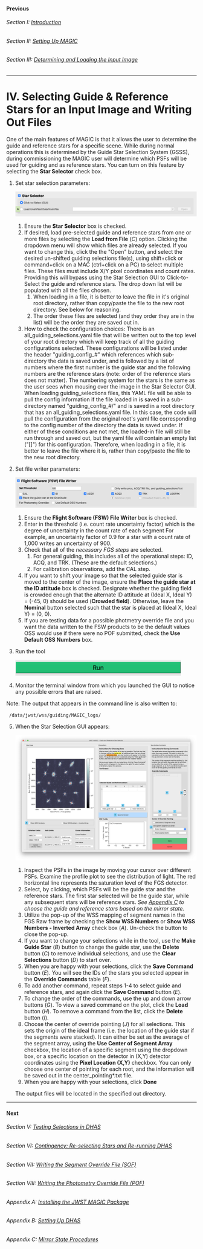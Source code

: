 #### Previous

###### Section I: [Introduction](i_introduction.md)

###### Section II: [Setting Up MAGIC](ii_setting_up.md)

###### Section III: [Determining and Loading the Input Image](iii_determining_and_loading_the_input_image.md)

--------------------------

IV.	Selecting Guide & Reference Stars for an Input Image and Writing Out Files
==============================================================================
One of the main features of MAGIC is that it allows the user to determine the guide and reference stars for a specific scene. While during normal operations this is determined by the Guide Star Selection System (GSSS), during commissioning the MAGIC user will determine which PSFs will be used for guiding and as reference stars. You can turn on this feature by selecting the **Star Selector** check box.

1. Set star selection parameters:

   ![Star Selection section of the Main GUI](./figs/figure7_main_star_selection.png)

   1. Ensure the **Star Selector** box is checked.
   2. If desired, load pre-selected guide and reference stars from one or more files by selecting the **Load from File** (*C*) option. Clicking the dropdown menu will show which files are already selected. If you want to change this, click the the "Open" button, and select the desired un-shifted guiding selections file(s), using shift+click or command+click on a MAC (ctrl+click on a PC) to select multiple files. These files must include X/Y pixel coordinates and count rates. Providing this will bypass using the Star Selection GUI to Click-to-Select the guide and reference stars. The drop down list will be populated with all the files chosen.
      1. When loading in a file, it is better to leave the file in it's original root directory, rather than copy/paste the file to the new root directory. See below for reasoning.
      2. The order these files are selected (and they order they are in the list) will be the order they are saved out in.
   3. How to check the configuration choices: There is an all_guiding_selections.yaml file that will be written out to the top level of your root directory which will keep track of all the guiding configurations selected. These configurations will be listed under the header "guiding_config_#" which references which sub-directory the data is saved under, and is followed by a list of numbers where the first number is the guide star and the following numbers are the reference stars (note: order of the reference stars does not matter). The numbering system for the stars is the same as the user sees when mousing over the image in the Star Selector GUI. When loading guiding_selections files, this YAML file will be able to pull the config information if the file loaded in is saved in a sub-directory named "guiding_config_#/" and is saved in a root directory that has an all_guiding_selections.yaml file. In this case, the code will pull the configuration from the original root's yaml file corresponding to the config number of the directory the data is saved under. If either of these conditions are not met, the loaded-in file will still be run through and saved out, but the yaml file will contain an empty list ("[]") for this configuration. Therefore, when loading in a file, it is better to leave the file where it is, rather than copy/paste the file to the new root directory.

2. Set file writer parameters:

   ![Flight Software file writer section for the Main GUI](./figs/figure8_main_fsw_write.png)

   1. Ensure the **Flight Software (FSW) File Writer** box is checked.
   2. Enter in the threshold (i.e. count rate uncertainty factor) which is the degree of uncertainty in the count rate of each segment For example, an uncertainty factor of 0.9 for a star with a count rate of 1,000 writes an uncertainty of 900.
   3. Check that all of the *necessary FGS steps* are selected.
      1. For general guiding, this includes all of the operational steps: ID, ACQ, and TRK. (These are the default selections.)
      2. For calibration observations, add the CAL step.
   4. If you want to shift your image so that the selected guide star is moved to the center of the image, ensure the **Place the guide star at the ID attitude** box is checked. Designate whether the guiding field is crowded enough that the alternate ID attitude at (Ideal X, Ideal Y) = (-45, 0) should be used (**Crowded field**). Otherwise, leave the **Nominal** button selected such that the star is placed at (Ideal X, Ideal Y) = (0, 0).
   5. If you are testing data for a possible photmetry override file and you want the data written to the FSW products to be the default values OSS would use if there were no POF submitted, check the **Use Default OSS Numbers** box.

3. Run the tool

   ![Run MAGIC](./figs/figure_a_run.png)

4. Monitor the terminal window from which you launched the GUI to notice any possible errors that are raised.

  Note:	The output that appears in the command line is also written to:

     /data/jwst/wss/guiding/MAGIC_logs/

5. When the Star Selection GUI appears:

   ![Star Selection GUI window](./figs/figure9_star_selection2.png)

   1. Inspect the PSFs in the image by moving your cursor over different PSFs. Examine the profile plot to see the distribution of light. The red horizontal line represents the saturation level of the FGS detector.
   2. Select, by clicking, which PSFs will be the guide star and the reference stars. The first star selected will be the guide star, while any subsequent stars will be reference stars. *See [Appendix C](appendix_c_mirror_states.md) to choose the guide and reference stars based on the mirror state.*
   3. Utilize the pop-up of the WSS mapping of segment names in the FGS Raw frame by checking the **Show WSS Numbers** or **Show WSS Numbers - Inverted Array** check box (*A*). Un-check the button to close the pop-up.
   3. If you want to change your selections while in the tool, use the **Make Guide Star** (*B*) button to change the guide star, use the **Delete** button (*C*) to remove individual selections, and use the **Clear Selections** button (*D*) to start over.
   4. When you are happy with your selections, click the **Save Command** button (*E*). You will see the IDs of the stars you selected appear in the **Override Commands** table (*F*).
   5. To add another command, repeat steps 1-4 to select guide and reference stars, and again click the **Save Command** button (*E*).
   6. To change the order of the commands, use the up and down arrow buttons (*G*). To view a saved command on the plot, click the **Load** button (*H*).  To remove a command from the list, click the **Delete** button (*I*).
   7. Choose the center of override pointing (*J*) for all selections. This sets the origin of the ideal frame (i.e. the location of the guide star if the segments were stacked). It can either be set as the average of the segment array, using the **Use Center of Segment Array** checkbox, the location of a specific segment using the dropdown box, or a specific location on the detector in (X,Y) detector coordinates using the **Pixel Location (X,Y)** checkbox. You can only choose one center of pointing for each root, and the information will be saved out in the center_pointing*.txt file.
   8. When you are happy with your selections, click **Done**  

   The output files will be located in the specified out directory.

---------------------------------

#### Next

###### Section V: [Testing Selections in DHAS](v_testing_in_dhas.md)

###### Section VI: [Contingency: Re-selecting Stars and Re-running DHAS](vi_contingency_reselect_stars.md)

###### Section VII: [Writing the Segment Override File (SOF)](vii_write_sof.md)

###### Section VIII: [Writing the Photometry Override File (POF)](viii_write_pof.md)

###### Appendix A: [Installing the JWST MAGIC Package](appendix_a_installing_magic.md)

###### Appendix B: [Setting Up DHAS](appendix_b_opening_dhas.md)

###### Appendix C: [Mirror State Procedures](appendix_c_mirror_states.md)
